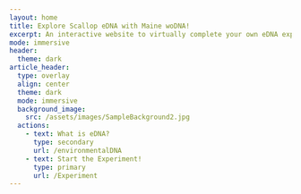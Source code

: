 ```yaml
---
layout: home
title: Explore Scallop eDNA with Maine woDNA!
excerpt: An interactive website to virtually complete your own eDNA experiment
mode: immersive
header:
  theme: dark
article_header:
  type: overlay
  align: center
  theme: dark
  mode: immersive
  background_image:
    src: /assets/images/SampleBackground2.jpg
  actions:
    - text: What is eDNA?
      type: secondary
      url: /environmentalDNA
    - text: Start the Experiment!
      type: primary
      url: /Experiment
---
```


